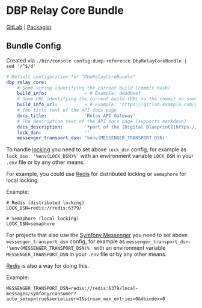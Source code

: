 # DBP Relay Core Bundle

[GitLab](https://gitlab.tugraz.at/dbp/relay/dbp-relay-core-bundle) | [Packagist](https://packagist.org/packages/dbp/relay-core-bundle)

## Bundle Config

Created via `./bin/console config:dump-reference DbpRelayCoreBundle | sed '/^$/d'`

```yaml
# Default configuration for "DbpRelayCoreBundle"
dbp_relay_core:
    # Some string identifying the current build (commit hash)
    build_info:              ~ # Example: deadbeef
    # Some URL identifying the current build (URL to the commit on some git web interface)
    build_info_url:          ~ # Example: 'https://gitlab.example.com/project/-/commit/deadbeef'
    # The title text of the API docs page
    docs_title:              'Relay API Gateway'
    # The description text of the API docs page (supports markdown)
    docs_description:        '*part of the [Digital Blueprint](https://gitlab.tugraz.at/dbp) project*'
    lock_dsn:                ''
    messenger_transport_dsn: '%env(MESSENGER_TRANSPORT_DSN)'
```

To handle [locking](https://symfony.com/doc/current/components/lock.html) you need to set above `lock_dsn` config,
for example as `lock_dsn: '%env(LOCK_DSN)%'` with an environment variable `LOCK_DSN` in your `.env` file or by any other means.

For example, you could use [Redis](https://redis.io/) for distributed locking or `semaphore` for local locking.

Example:

```dotenv
# Redis (distributed locking)
LOCK_DSN=redis://redis:6379/

# Semaphore (local locking)
LOCK_DSN=semaphore
```

For projects that also use the [Symfony Messenger](https://symfony.com/doc/current/components/messenger.html)
you need to set above `messenger_transport_dsn` config, for example as `messenger_transport_dsn: '%env(MESSENGER_TRANSPORT_DSN)%'`
with an environment variable `MESSENGER_TRANSPORT_DSN` in your `.env` file or by any other means.

[Redis](https://redis.io/) is also a way for doing this.

Example:

```dotenv
MESSENGER_TRANSPORT_DSN=redis://redis:6379/local-messages/symfony/consumer?auto_setup=true&serializer=1&stream_max_entries=0&dbindex=0
```
